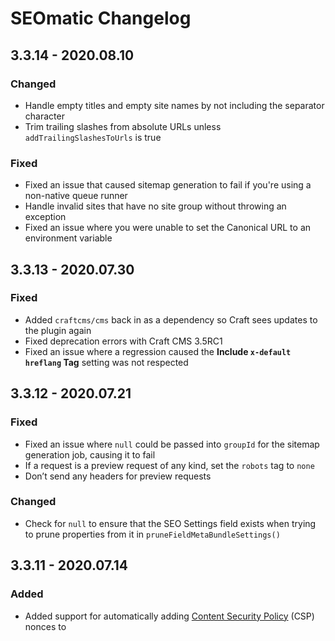 # SEOmatic Changelog

## 3.3.14 - 2020.08.10
### Changed
* Handle empty titles and empty site names by not including the separator character
* Trim trailing slashes from absolute URLs unless `addTrailingSlashesToUrls` is true

### Fixed
* Fixed an issue that caused sitemap generation to fail if you're using a non-native queue runner
* Handle invalid sites that have no site group without throwing an exception
* Fixed an issue where you were unable to set the Canonical URL to an environment variable

## 3.3.13 - 2020.07.30
### Fixed
* Added `craftcms/cms` back in as a dependency so Craft sees updates to the plugin again
* Fixed deprecation errors with Craft CMS 3.5RC1
* Fixed an issue where a regression caused the **Include `x-default hreflang` Tag** setting was not respected

## 3.3.12 - 2020.07.21
### Fixed
* Fixed an issue where `null` could be passed into `groupId` for the sitemap generation job, causing it to fail
* If a request is a preview request of any kind, set the `robots` tag to `none`
* Don’t send any headers for preview requests

### Changed
* Check for `null` to ensure that the SEO Settings field exists when trying to prune properties from it in `pruneFieldMetaBundleSettings()`

## 3.3.11 - 2020.07.14
### Added
* Added support for automatically adding [Content Security Policy](https://developer.mozilla.org/en-US/docs/Web/HTTP/Headers/Content-Security-Policy/script-src) (CSP) nonces to <script> tags (including JSON-LD)
* Added Fixed [Content Security Policy](https://developer.mozilla.org/en-US/docs/Web/HTTP/Headers/Content-Security-Policy/script-src) (CSP) script-src policies that should be added before the nonces
* Added a `sanitizeFieldData()` that's called when pulling from other Craft fields, to ensure no executable Twig code exists
* Added a unit test for `sanitizeFieldData()`

## 3.3.10 - 2020.07.07
### Fixed
* Handle trailing slashes properly for generated URLs such as the `canonicalUrl`
* Fixed an issue where URLs that depended on the `canonicalUrl` (such as `og:url`) would be wrong in the Craft CP or via MetaContainer endpoint or GraphQL
* Fixed an issue where an error could be thrown editing Content SEO settings

## 3.3.9 - 2020.07.03
### Added
* Added the Codeception testing framework to SEOmatic
* Added a SSTI Unit Test to SEOmatic that executes on every push to GitHub to verify there are no regressions for [CVE-2020-12790](https://cve.mitre.org/cgi-bin/cvename.cgi?name=CVE-2020-12790)

### Changed
* Make entity's a `VarsModel` so they have access to `.parsedValue()`

### Fixed
* Fixed an issue where additional sitemap entries with empty location settings would throw an error

## 3.3.8 - 2020.06.04
### Changed
* Strip the query string from breadcrumb URLs
* Marked the 3.3.0 update as `critical`
* Ensure that `typeId` is explicitly typecast, to avoid it being treated as a string

## 3.3.7 - 2020.06.04
### Fixed
* Fixed an issue where the Dashboard wasn't showing the Content SEO Checklist properly
* Fixed an issue where a sitemap might not show up if there were overlapping Section/other ids

## 3.3.6 - 2020.06.03
### Added
* Added support for querying for SEOmatic metadata via GraphQL inside of Entry, Category, and Product queries
* Added environment variable & alias auto-complete for **Canonical URL** and **Entity URL** settings
* Added a **Referrer** setting under Site Settings → Miscellaneous

### Fixed
* Fixed an issue where some Sections might not appear in Content SEO if they had overlapping ids
* Display “Select…” instead of “(unknown)” when no Main Entity of Page has been selected

## 3.3.5 - 2020.05.26
### Fixed
* Fixed an issue with Digital Products throwing an error on saving SEOmatic Content SEO settings
* Fixed an issue that could cause an SQL error when saving Content SEO settings on Postgres

## 3.3.4 - 2020.05.18
### Added
* Added support for Digital Products
* Added a **Meta Cache Duration** setting under Plugin Settings → Advanced
* Added the ability to control anonymous access to the Meta Container & JSON-LD endpoints (with both **off** by default)

### Fixed
* Fixed a namespacing issue for UrlHelper on certain versions of PHP
* Don't call `metaBundles->getMetaBundleBySourceId()` unless there are no pending plugin migrations
* Fixed an issue where element caches were not broken on element save for elements with `__home__` for the URI

## 3.3.3 - 2020.05.12
### Changed
* Wrap the JSON-LD encoding in try/catch to handle malformed characters
* Added exception logging to `MetaValue::parseMetaString()` to make debugging the error source easier

### Fixed
* Fix Content SEO settings display for MySQL with `sql_mode=only_full_group_by`
* Fixed an issue where the sitemap index could show duplicate section sitemaps

## 3.3.2 - 2020.05.09
### Fixed
* Fixed an issue where the Main Entity of Page could retain stale values in the SEO Settings field
* Fixed an issue with duplicate entries appearing in the Content SEO listing

## 3.3.1 - 2020.04.28
### Fixed
* Fixed an issue with the Content SEO listing not appearing if you are using Postgres
* Ensure that the Content SEO listing paginates property if you have multiple entry types

## 3.3.0 - 2020.04.28 [CRITICAL]
### Added
* Added a new searchable Schema UI selector for finding Main Entity of Page types quickly
* Added support for importing SEO meta info into SEOmatic via FeedMe
* Added support for multiple Entry Types, each of which can have its own SEOmatic settings in Content SEO
* Added a validator for the `Duration` schema.org type
* Added a “Include Paginated `hreflang` Tags” setting
* Added a **Submit Sitemap Changes** plugin setting
* Added emoji support for Sections

### Changed
* The MetaLink error `...did not render because it is missing attributes` is no longer render as an error, but rather via the `info` log level, with `WARNING - ` proceeding it
* You can now pass in `@type` or `type` for the schema type

### Fixed
* Fixed an issue where the Robots setting could be "sticky" when generating sitemaps with SEO Settings fields involved
* If a page has a `robots` tag that marks it as `noindex` or `none`, don't include a canonical URL
* No longer delete caches  in response to `TemplateCaches::EVENT_AFTER_DELETE_CACHES`
* Fixed an issue where SEO previews could have the wrong URLs for multi-site setups

### Security
* Fixed a regression where malformed data passed to the metacontainers controller could result in SSTI which leads to information disclosure

## 3.2.51 - 2020.04.06
### Added
* Updated to [Schema.org 7.0.3](https://schema.org/version/7.03/schema-all.html) including [SpecialAnnouncement](https://webmasters.googleblog.com/2020/04/highlight-covid-19-announcements-search.html) and other types/changes to handle the COVID-19 crisis
* Added several optional properties to the [Event](https://developers.google.com/search/docs/data-types/event) schema.org type: `eventStatus`, `eventAttendanceMode`, and `previousStartDate`
* Included the `extension` schema.org types as well as `core` schema.org types
* Added `eventAttendanceMode` and `eventStatus` with defaults to the Event JSON-LD

## 3.2.50 - 2020.04.02
### Fixed
* Fixed an issue that appears to be a regression in Yii2, which would cause the Opening Hours to be unable to be saved
* Fixed an issue with the **Site URL Override** feature that could result in a malformed URL

### Changed
* Updated to latest npm dependencies via `npm audit fix` for both the primary app and the docs
* Have the SEO Preview displayed URL reflect the **Site URL Override**

## 3.2.49 - 2020.03.24
### Added
* Aliases will now auto-suggest in the Site URL Override settings field
* SEOmatic now will replace any stripped HTML tags with a space, so that the text is more readable

### Fixed
* The Site URL Override is now parsed for both aliases and environment variables

### Security
* Ensure that URLs are `urldecode`d before attempting to use a RegEx to strip tags from them

## 3.2.48 - 2020.03.18
### Added
* Added batching to sitemap generation so that the memory used is fixed, and no longer dependent on how many sitemap entries are being processed
* Added a `Cache-Control` header of `no-cache, no-store` to the `503` w/`Retry-After` that SEOmatic returns for sitemaps that are still being generated

### Fixed
* Fixed regex in `sanitizeUrl()`

## 3.2.47 - 2020.03.06
### Fixed
* Fixed an issue where hreflang URLs were incorrect if you had different localized URIs per entry
* Take keys into account when comparing defaults with values in SEO Settings fields
* Fixed a regression with the canonical URL when fetched via GraphQL/XHR
* Fixed an issue in which if Globals were used as source to pull from in a multi-site setup, they'd always preview as the default site value

## 3.2.46 - 2020.03.03
### Changed
* Fixed some dates to dateCreated as categories doesn't have postDate

### Security
* Fixed an issue where malformed data passed to the metacontainers controller could result in SSTI which leads to information disclosure

## 3.2.45 - 2020.02.28
### Added
* Added the ability to query by site handle via GraphQL (in addition to `siteId`)

### Changed
* Ensure that the `x-default` `hreflang` is set to the primary site, not just the first site

### Fixed
* Ensure that the GraphQL service has the `invalidateCaches()` method before attempting to call it (it wasn't added until 3.3.12)

## 3.2.44 - 2020.02.24
### Added
* Added the ability to copy any of the SEOmatic settings from one site to another, to make setup easier
* If `robots` is set to `none` in an SEO Settings field, the entry won't appear in the sitemap

### Fixed
* Fixed an issue where if you changed the **Sitemap Limit** to something other than None, then switched it back, you'd get an empty but non-null value for the limit, which didn't play nice with element queries from third party elements
* Preserve numeric `0` values in JSON-LD properties

### Security
* Don't include headers for any response code >= 400
* Remove any Twig tags that somehow are present in the incoming URL

## 3.2.43 - 2020.02.13
### Changed
* Make sure that the `BreadCrumbsList` JSON-LD and `link rel="home"` tags respect the `siteUrlOverride` setting

### Fixed
* Fixed some minor UX spacing issues on Craft CMS 3.4

## 3.2.42 - 2020.02.06
### Added
* Added `seomatic.helper.isPreview` and updated the tracking scripts to utilize it, to handle Craft 3.2 deprecation of `craft.app.request.isLivePreview`
* Added an `account` column to the **Same As URLs** so you can store the social media account (if any) along with the URL
* Added `seomatic.helper.sameAsByHandle(HANDLE)` to retrieve information about one of the **Same As URLs** by handle

### Fixed
* `seomatic:dashboard` permission is now required for the displaying of the Dashboard

## 3.2.41 - 2020.01.29
### Added
* Added the ability for sitemaps to extract images & video from SuperTable fields
* Added the ability for text to be pulled from SuperTable fields for SEO Descriptions, etc.

### Fixed
* Fixed a regression that caused you to no longer be able to put an array of values in the `content` field of an `og:image` tag for multiple OpenGraph images
* Fixed a regression that could cause SEO Settings fields to not propagate images properly

## 3.2.40 - 2020.01.23
### Added
* Added rules to `MetaJsonLd` to allow for mass-setting via `.setAttributes()` of `id`, `type`, and `context`

### Changed
* Eliminated harmless JavaScript errors if a keywords element doesn't exist

### Fixed
* Social Media preview targets are now only added if the element has a `uri` that is not `null`

## 3.2.39 - 2020.01.17
### Added
* SEOmatic will now send back an array of data in the `metaScriptContainer` for GraphQL, etc. so that you can get at both the `script` and `bodyScript` even if `isArray` is false
* When an entry is saved, if the value in an SEO Settings field matches the value in Content SEO for that section, the field is set to an empty value to allow for overriding

### Fixed
* Fixed an issue where you couldn't change the Facebook OpenGraph Type in Content SEO if you had an SEO Settings field added to that section
* SEO Settings fields no longer defaults to whatever the parent element's Content SEO settings, which fixes the override cascade

## 3.2.38 - 2020.01.07
### Changed
* Saving changes to the SEOmatic settings will now also clear the GraphQL caches on Craft 3.3 or later
* SEOmatic now tracks if sitemap jobs are pushed into the queue, and will release old sitemap queue jobs so that they don't stack up

### Fixed
* Fixed an issue where the JavaScript console could have an error logged if there were no keywords
* Make sure `twitter:creator` and `twitter:site` are not resolve as aliases

## 3.2.37 - 2019.12.11
### Security
* Throw an exception if an invalid sort field is passed into the `actionMetaBundles()` controller method, to eliminate a low-impact SQL injection vulnerability

## 3.2.36 - 2019.12.10
### Security
* Fixed a low-impact SQL injection vulnerability

## 3.2.35 - 2019.11.26
### Added
* Added a `siteUrlOverride` config setting for when you need to override the `siteUrl`, for instance in a headless GraphQL or ElementAPI setup

### Changed
* If a `config/seomatic.php` file is present, use that as the source of truth for the `'environment'` setting
* Refactored the plugin settings into separate tabs to make them easier to use

### Fixed
* Removed thousands separator from Product schema

## 3.2.34 - 2019.11.19
### Changed
* Made the `robots` default to an empty value for SEO Settings fields
* Updated the URL for sitemap submissions to the Bing search engine
* URL encode the query part of the sitemap submissions to search engines

## 3.2.33 - 2019.11.11
### Added
* Added `MAX_TEMPLATE_LENGTH` to prevent rendering super large object templates

### Changed
* Renamed several JSON-LD core types that were using reserved PHP 7 class names
* No longer match disabled elements unless we’re previewing

## 3.2.32 - 2019.11.05
### Changed
* Rolled back a change that could cause the CP and site to slow down on uncached requests

## 3.2.31 - 2019.11.04
### Changed
* Fixed the base image transform to be `'position' => null`

## 3.2.30 - 2019.10.31
### Changed
* SEOmatic will now invalidate container caches if they contain pending image transforms
* Enforce the `og:locale` and `og:locale:alternaate` formats of `xx_XX` even for two-character language codes
* Set `'position' => 'null'` for the base image transforms

## 3.2.29 - 2019.10.24
### Changed
* If an section has its robots set to `none` or `noindex` in Content SEO, don't add it to the sitemap index
* Add a **Lowercase Canonical URL** setting to **Plugin Settings**
* Fixed an issue with the `DataType` JSON-LD type
* Cleaned up the GraphQL type generator

## 3.2.28 - 2019.10.08
### Changed
* The sitemaps and sitemap indexes that SEOmatic generates are now automatically minified
* Added native GraphQL support

## 3.2.27 - 2019.09.30
### Changed
* Fixed an issue with breadcrumbs beyond the first one

## 3.2.26 - 2019.09.26
### Changed
* Fixed an issue where SEOmatic would put multiple sitemap entries for recurring Solspace Calendar events
* Removed errant logging in the Content SEO controller
* Fixed an issue where the script tag caches could be outputting something other than a string
* Updated the Breadcrumbs format to match Google's new format requirements
* More specifically list what happens in `local` dev & `staging` environments

## 3.2.25 - 2019.09.18
### Changed
* Fixed an issue where `mainEntityOfPage` overrides via an SEO Settings field could be the wrong model type

## 3.2.24 - 2019.09.09
### Changed
* Fixed a potential XSS issue if you used `{% do seomatic.helper.paginate() %}` and there was a malformed query string
* Replaced frontend api route with an actionUrl()

## 3.2.23 - 2019.09.06
### Changed
* Fixed a typo in the environment info popup
* If the SEO image is not on a local volume, avoid a potentially long round-trip by being paranoid, and defaulting to not generating the image transform immediately

## 3.2.22 - 2019.09.03
### Changed
* Cleaned up the `title` parsing to allow for `siteName` only titles more cleanly
* If the source asset file is missing, set `generateNow` to `false` rather than `null`, overriding `generateTransformsBeforePageLoad`
* Maintain the currently selected site between global nav items in the CP sidebar

## 3.2.21 - 2019.08.26
### Changed
* Fixed an issue where SEOmatic would errantly say the environment was disabled
* Parse the SEOmatic environment variable in the environment check
* Preflight to ensure that the source asset actually exists to avoid Craft hanging
* Fix incorrect event type for `RegisterSitemapUrlsEvent`

## 3.2.20 - 2019.08.16
### Changed
* Added a **Environment** label on the Dashboard, with explanations for why the environment setting is overridden (if it is)

## 3.2.19 - 2019.08.06
### Changed
* Strip the query string at render time for the `canonical` link, to ensure any Craft 3.2 `token` params are stripped

## 3.2.18 - 2019.07.31
### Added
* Added searching, sorting, and pagination to the Content SEO pages

### Changed
* Typecast the `sourceName` and `sourceTemplate` to a string before validation
* Moved over to a more modern tokenfield library for SEO Keywords

## 3.2.17 - 2019.07.25
### Changed
* Typecast the `sourceName` and `sourceTemplate` to a string everywhere, to handle numeric section/template names
* No longer use `error` and `warning` log levels for MetaItem debug messages
* No longer use `error` log levels for MetaTag debug messages

## 3.2.16 - 2019.07.18
### Added
* Added **Social Media Preview Target** plugin setting
* Added `X-Robots-Tag: noindex` header to the sitemaps to prevent the sitemaps themselves from appearing in the SERP

### Changed
* Fixed an issue with the sitemap generation not respecting an already running queue

## 3.2.15 - 2019.07.15
### Changed
* Fixed an issue where assigning a Rich Text field to a JSON-LD property didn't work
* Added typecast behavior to the `MetaBundle` model
* Typecast the `MetaBundle` `sourceName` to a string

## 3.2.14 - 2019.07.12
### Added
* Added to the cache tag dependencies for the Field's preview data
* Added `sourceType` to the `InvalidateContainerCachesEvent` event
* Added `siteId` and `sourceType` to the source cache tag dependencies

### Changed
* Prevented public accessing of the Social Media Preview
* Added a 📣 in front of the Social Media Preview

## 3.2.13 - 2019.07.11
### Added
* Added **Social Media Preview** as a Live Preview target on Craft 3.2 or later

## 3.2.12 - 2019.07.10
### Changed
* Do not invalidate meta bundle for drafts and revisions in Craft 3.2 or later

## 3.2.11 - 2019.07.09
### Changed
* If an entry has its robots set to `none` or `noindex`, don't add it to the sitemap
* Only append `mtime` to an SEO image if there are no query params already

## 3.2.10 - 2019.06.27
### Added
* The generated JSON-LD now uses a single root JSON-LD object with the JSON-LD types included in the `@graph` array

### Changed
* Fixed an issue where headers were sent when the corresponding tags were not present
* Fixed an issue that caused SEOmatic to throw an error after you deleted a Solspace Calender calendar
* If we're not in local dev, tell it to generate the transform immediately so that urls like `actions/assets/generate-transform` don't get cached
* Add an `mtime` cache busting URL param to all social media images
* The Facebook and Twitter Transform and Transform Mode settings are now visible even if "Same As SEO Image" is selected

## 3.2.9 - 2019.06.13
### Changed
* Fixed an issue where the built JS bundles would error inside of webpack

## 3.2.8 - 2019.06.13
### Changed
* Switched over to `startDateLocalized` & `endDateLocalized` for Solspace Calendar defaults
* Fixed an issue with the Breadcrumbs JSON-LD not being generated properly for sites that has a path as part of their URL (e.g. `example.com/us/`)
* Handle an edge-case where a migration didn't work properly to add `ADS_TXT_HANDLE`
* Fixed an issue where an error would be thrown if a new Section was created, and you had a site group that had no sites in it
* Fixed an issue where the SEOmatic CSS was affecting the CP CSS
* Fixed the **Look up Latitude/Longitude** button; it now opens [www.latlong.net](https://www.latlong.net/convert-address-to-lat-long.html) because Google requires an API key now

## 3.2.7 - 2019.06.03
### Changed
* Added the ability to pass in `asArray` as a parameter for CraftQL queries to a JSON-encoded array of data back
* Updated build system

## 3.2.6 - 2019.05.29
### Changed
* Updated to [schema.org 3.6](http://schema.org/version/3.6/) with over 900 JSON-LD Structured Data schemas!

## 3.2.5 - 2019.05.29
### Changed
* Added `FAQPage` schema type from [schema.org](https://schema.org/FAQPage)
* Ensure that URLs with spaces or other non-RFC1738 compliant characters are encoded
* Replace "steps" by "step" in HowTo JSON-LD
* Changed `copyrightYear` to output just the year
* Fixed an issue with the JavaScript bundle not instantiating for SEO Settings fields
* Updated to latest npm deps

## 3.2.4 - 2019.05.24
### Changed
* Fixed a typecasting issue that caused `link rel="alternate"` to render for entries that were disabled for a particular site
* Remove pagination via query string for `link rel="alternate"`
* Remove the pointless `Twig_Node_Expression_EmptyCoalesce` class

## 3.2.3 - 2019.05.22
### Changed
* Fixed an issue where the new SEO Settings Field implementation could cause images to be duplicated
* Fixed an issue where JSON-LD schema could not be properly overridden via an SEO Settings field
* Fixed an issue where the dynamically populated schema menu would have improper padding in the `value`s

## 3.2.2 - 2019.05.21
### Changed
* Fixed an issue where a Section with no elements in it could cause the Sitemaps queue job to stall
* Fixed Slack & Discord “summary card” CSS

## 3.2.1 - 2019.05.21
### Changed
* Fixed an issue where the Site Setup checklist wasn't accurately reflecting the site settings
* Fixed an issue where trying to create a new section would throw a Type Error, preventing you from doing so

## 3.2.0 - 2019.05.20
### Added
* Added SEO Previews for LinkedIn, Pinterest, Slack, and Discord
* Added the ability to control what SEO Previews appear in the sidebar
* Added CraftQL support for fetching SEOmatic container meta data
* Added support for Solspace Calendar events for custom metadata, JSON-LD, etc.
* SEO Settings fields now default to whatever the parent element's Content SEO settings are when instantiating it
* The Dashboard setup checklists now display checkboxes for items have have been set up properly
* Added a `SeoElementInterface` to abstract out the support for custom elements

### Changed
* Changed paginated `rel="alternate"` URLs to always point to the first page in other languages, not the paginated page (that may or may not exist)
* Fixed an issue in `getLocalizedUrls()` so that it handles `getElementUriForSite()` returning both `null` and `false`
* If a meta value with the key of `target` (used for schema.org `SearchAction`s) doesn't have a `{` as the first character, it is not parsed as Twig
* Fixed an issue where environment variables in tracking scripts were not parsed

## 3.1.50 - 2019.04.30
### Added
* Added the `???` Empty Coalesce operator to allow for the easy cascading of default text/image SEO values

### Changed
* Fix the `addXDefaultHrefLang` so it doesn’t throw an error if enabled

## 3.1.49 - 2019.04.22
### Changed
* Don't create `rel=alternate` links for sections that aren't enabled for a site
* Added a new `addXDefaultHrefLang` setting (which defaults to `true`) to control whether the `x-default` `hreflang` tag is included
* Updated Twig namespacing to be compliant with deprecated class aliases in 2.7.x
* Changed the default Google Tag Manager data layer variable back to the default `dataLayer` (which it should have been all along)
* Fixed `SoftwareApplication` JSON-LD object model

## 3.1.48 - 2019.04.16
### Changed
* Added `/cache/` to the default paths excluded in `robots.txt` to auto-exclude the default Blitz `/cache/blitz/` path
* SEOmatic now throws a `AddDynamicMetaEvent` event to give modules/plugins a chance to add any dynamic meta items to SEOmatic's containers
* SEOmatic now throws a `InvalidateContainerCachesEvent` event whenever it clears its meta container caches, so other plugins/modules can listen in for it
* No longer regenerate sitemaps when a Section is edited and `'regenerateSitemapsAutomatically' => false`
* Update the display name of sections, category groups, and products in Content SEO when they are edited

## 3.1.47 - 2019.04.02
### Changed
* Added `Environment::determineEnvironment()` so SEOmatic is can be smarter about automatically mapping environments
* Allow the **SEOmatic Environment** plugin setting to be an Environment Variable in Craft 3.1 or higher
 * Allow for Section handles that are longer than 64 characters
 * Fixed an issue where the `mainEntityOfPage` could reset to the default `WebPage` if you saved the settings on panes other than General
 * Fixed an issue with paginated `rel="alternate"` links on a multi-site setup where the slugs differed from site to site
 
## 3.1.46 - 2019.03.15
### Changed
* Use dash instead of underscore for sitemap urls
* Don't allow editing of the plugin settings if `allowAdminChanges` is false
* Sort Content SEO listings by name to make things easier to find
* Add missing properties to the `Question` JSON-LD schema

## 3.1.45 - 2019.03.04
### Changed
* Fixed an issue where `container.clearCache` wasn't using the correct cache key to invalidate the cache
* Fixed an issue where Google Tag Manager would render in Live Preview
* Added try/catch around alias/parseEnv to try to catch errors that shouldn't happen

## 3.1.44 - 2019.02.18
### Changed
* Fixed an issue with the URL in the sitemap index to the custom sitemap was invalid
* Fixed an issue when using the meta containers controller with tracking scripts `and asArray=true`

## 3.1.43 - 2019.02.15
### Changed
* Fixed an issue in Content SEO if no field layouts are yet defined
* Fixed a regression where pagination info is stripped from hreflang
* Add `JSON_HEX_TAG` flag for encoding JSON-LD to ensure that `<` & `>` are escaped
* Addressed an issue where you couldn't set the Main Entity of Page to nothing in Content SEO settings

## 3.1.42 - 2019.02.07
### Changed
* Fixed an issue where `.env` vars were not actually parsed for the Tracking settings

## 3.1.41 - 2019.02.07
### Changed
* If you're using Craft 3.1, SEOmatic variables/fields are parsed for [environment variables](https://docs.craftcms.com/v3/config/environments.html#control-panel-settings) as well as aliases
* All tracking fields auto-complete `.env` [environment variables](https://docs.craftcms.com/v3/config/environments.html#control-panel-settings)

## 3.1.40 - 2019.01.30
### Changed
* Fixed an issue with sitemap generation if your Section had a Neo field in it
* Fixed an issue if you passed in no parameters to `seomatic.helper.getLocalizedUrls()` could cause the incorrect localized URLs to be returned
* Removed errant error logging

## 3.1.39 - 2019.01.24
### Added
* Added a SEO Setup checklist to the Dashboard
* Added support for pulling content from [Neo](https://github.com/spicywebau/craft-neo) fields

### Changed
* Fixed an issue where the generated `hreflang` URLs were wrong if you had localized slugs
* Sitemaps now return a 503 Service Unavailable an a `Retry-After` so bots will try back later if for some reason they can't be rendered for the current request (Async Queue generation, etc.)
* Fixed a namespacing issue with `UrlHelper`
* Handle the case where no sections have been set up yet more gracefully

## 3.1.38 - 2019.01.03
### Changed
* Register cache options for every type of request
* Refactored the sitemaps and sitemap indexes to always be in the server root, as per the [sitemaps spec](https://www.sitemaps.org/protocol.html#location)

## 3.1.37 - 2018.12.19
### Changed
* Ensure that title truncation handles edge cases gracefully
* Breadcrumbs in the CP now maintain the selected site
* Parse sitemaps and sitemap URLs for aliases and as Twig templates
* Don't try to add assets with null URLs to sitemaps

## 3.1.36 - 2018.12.10
### Added
* Added the ability to add additional sitemaps that exist out of the CMS into the `sitemap.xml` via Site Settings -> Sitemap as well as via plugin

### Changed
* Fixed an issue where `LocalBusiness` JSON-LD type didn't inherit all of the properties from `Place` that it should
* Fixed an issue with `seomatic.helper.getLocalizedUrls` not working as expected for routes other than the current request
* Fixed an issue where plugin-generated custom sitemap URLs didn't have their `lastmod` respected for the sitemap index
* Fixed an issue accessing `metaBundleSettings` in the Field when it doesn't exist

## 3.1.35 - 2018.12.03
### Changed
* Fixed an issue where the `potentialAction` JSON-LD for the Site Links Search was rendered even if it was left empty
* Fixed an issue where the SEO Settings field did not properly override the `mainEntityOfPage`

## 3.1.34 - 2018.11.28
### Added
* Added a level 2 cache on the controller-based API requests for meta containers to improve "headless" performance
* Added support for LinkedIn Insight analytics in Tracking Scripts
* Added support for HubSpot analytics in Tracking Scripts
* Display the status of tracking scripts in the listing section
* Allow editing of the tracking scripts body scripts

### Changed
* Added the Open Graph tag `og:site_name`
* Removed `craftcms/vue-asset` composer dependency
* Call `App::maxPowerCaptain()` whenever a queue is manually run (both via web and console request)

## 3.1.33 - 2018.11.22
### Changed
* Fixed an issue with socialTransform() throwing a Twig exception

## 3.1.32 - 2018.11.19
### Added
* Added `<title>` prefixes for the Control Panel and `devMode` Control Panel
* Allow social media images to be either `.jpg` or `.png` formats

## 3.1.31 - 2018.11.18
### Added
* Added a console command `./craft seomatic/sitemap/generate` to generate sitemaps via the CLI
* Added the SEOmatic->Plugin setting **Regenerate Sitemaps Automatically** to control the automatic regenerate of sitemaps

### Changed
* Fix division by zero error if no sections exist
* Dynamically base the Twitter transform type from the current evaluated type, rather than hardcoding it

## 3.1.30 - 2018.11.13
### Added
* Added support for the [ads.txt](https://iabtechlab.com/ads-txt/) Authorized Digital Sellers standard

### Changed
* Clear FastCGI Caches upon sitemap generation
* If `runQueueAutomatically` is `true` return the generated sitemap immediately via http request
* Adjusted Control Panel dashboard charts
* Fixed an issue where the Content SEO settings would display sections that are not enabled for a given site

## 3.1.29 - 2018.11.11
### Changed
* Added the ability to show SEO Settings fields in the Element Index's Table Columns
* Redid the Dashboard graphs to be more useful and modern looking
* Modernized package.json and webpack build
* Confetti on install (yay!)

## 3.1.28 - 2018.11.07
### Changed
* Remove `__home__` from preview URIs
* Fixed a regression that caused the SEO Settings field to not override things like Facebook/Twitter images properly
* Fixed an issue that caused the SEO Settings field to not display tabs properly if the General tab was hidden

## 3.1.27 - 2018.11.07
### Changed
* Fixed an issue where sitemaps generated in the Control Panel did not have the proper cache duration set, so they were always invalidated
* Disabled tracking scripts from sending Page View data during Live Preview
* Ensure background image values are quoted for the SEO previews
* If `runQueueAutomatically` is set, start running the queue job to generate the sitemap immediately

## 3.1.26 - 2018.11.05
### Changed
* Don't regenerate the sitemaps when elements are being re-saved enmasse via Section resaving
* Fixed JavaScript console error due to outdated assets build

## 3.1.25 - 2018.11.05
### Added
* Moved sitemap generation to a queue job, to allow for very large sitemaps to be generated without timing out

### Changed
* Normalize the incoming URI to account for `__home__`

## 3.1.24 - 2018.11.02
### Added
* Added the ability to control the depth that sitemaps should be generated for Categories (just like already existed for Structures)
* Added `EVENT_INCLUDE_CONTAINER` event to manipulate containers
* Always create sitemap URLs from the given site, since they have to have the same origin
* Added labels to the Google, Twitter, and Facebook previews

### Changed
* Fix rendering for MetaLink and MetaTag with multiple tags when requesting them via Controller
* Fixed an issue where SEO Settings fields would override the Sitemap settings even if that was disabled
* Fixed an issue with the SEO Settings field when switching between Entry Types
* Pass down the `$uri` and `$siteId` to `addDynamicMetaToContainers()` to `addMetaLinkHrefLang()`
* Fix rendering of canonical and home links from Controllers
* Fixed an issue with there Dashboard charts could be out of sync if sections were deleted/renamed
* Use the default transform mechanism for SEO images
* Only include the fields the user is allowed to edit in the SEO Settings overrides
* Fixed an issue where Twitter images could be resized improperly based on the card type

## 3.1.23 - 2018.10.15
### Changed
* Returns the correct `sitemap.xml` for multi-site "sister site" groups
* Cache frontend templates on a per-site basis
* Make sure that `humans.txt` links are full URLs
* Handle the case where all **Same As** URLs are deleted
* Fixed an issue where `hreflang` tags were still added even with the setting was disabled, but only for paginated entries
* Changed the default `title` length to `70` and the default `description` length to `155`
* Fixed an issue where nested JSON-LD objects would contain erroneous `key` and `include` properties

## 3.1.22 - 2018.09.25
### Changed
* Fixed an issue where choosing **All** for sitemap **Structure Depth** resulted in it displaying nothing
* Fixed an issue with the SiteLinks Search Box not having the correct format in `query-input`
* Fixed an issue where Craft could sometimes hang if we asked for an image transform with `generateNow` = `true`

## 3.1.21 - 2018.09.18
### Added
* Added the `.clearCache` property to all meta containers, allowing them to be manually cleared via Twig
* Don't include any dynamic metadata for response codes `>= 400`

### Changed
* SEOmatic will now automatically take the `dataLayer` property into account for the script container's cache key
* Better document titles for SEOmatic Control Panel pages
* Remove vestigial Redirects classes
* Don't check the response `statusCode` for console requests

## 3.1.20 - 2018.09.12
### Added
* Added  memoization cache to the FieldHelper class to help improve inner loop performance
* Add the ability to control structure depth for sitemaps

### Changed
* For requests with a status code of >= 400, use one cache key

## 3.1.19 - 2018.09.04
### Changed
* Changed the Composer dependency for `davechild/textstatistics` to lock it down to `1.0.2` [Semver?](https://github.com/DaveChild/Text-Statistics/issues/48)

## 3.1.18.1 - 2018.08.30
### Changed
* Fixed an `undefined index` error

## 3.1.18 - 2018.08.30
### Added
* Added the **Site Groups define logically separate sites** Plugin Setting to allow for different Site Group use-cases

### Changed
* Removed potential duplicates from `og:locale:alternate`
* Don't include `alternate` or `og:locale:alternate` tags for Content SEO sections that have Sitemaps disabled
* Handle disabled sections for sites in Content SEO better

## 3.1.17 - 2018.08.29
### Changed
* Fixed an error trying to access a property of a non-object in MetaContainers.php
* Prevent classname conflict with older versions of PHP
* Fix an issue where transform modes didn't work with Custom Image sources
* Scale the `logo` to fit to 600x60 as per [Google specs](https://developers.google.com/search/docs/data-types/article#amp_logo_guidelines)

## 3.1.16 - 2018.08.23
### Changed
* Handle elements that don't exist on other sites better
* Don't include hreflang in sitemaps for sites where it has been disabled, whether through Content SEO or SEO Settings field settings
* Hide Transform Image and Transform Type in the SEO Settings field if they aren't enabled
* Fixed a conflicting use \craft\helpers\Json import

## 3.1.15 - 2018.08.16
### Changed
* Fixed an issue where sitemap caches were not getting properly cleared
* Fixed an issue where elements disabled in a site were showing up in the `hreflang`
* Fixed namespaces and custom sitemap event triggering

## 3.1.14 - 2018.08.14
### Added
* Added in the ability to override sitemap settings on a per-Entry/Category Group/Product basis
* Implement `Json::decode()` to avoid large integers being converted to floats
* If the SEO Settings field for an entry has **Robots** set to `none` or has sitemaps disabled, it isn't included in the `hreflang`
* Added a setting to control whether `hreflang` tags are automatically added

### Changed
* Ensure that the sitemap index cache gets invalidated when entries are modified
* Specify `rel="noopener"` for external links.
* Fix the order that the field migration happens to let the mapping magic happen
* SEOmatic now requires Craft CMS 3.0.20 or later
* Fixed an issue with paginated pages that have no results on them

## 3.1.13.1 - 2018.08.07
### Changed
* Fixed a potential `undefined index` error with pull fields, resulting from the new cropping modes

## 3.1.13 - 2018.08.07
### Added
* Added the ability to choose between **Crop** (the default), **Fit**, or **Stretch** for the SEO, Twitter, and Facebook image transforms

### Changed
* Brought back the missing ** Transform Facebook OpenGraph Image** field
* Don't do anything with pagination on console requests

## 3.1.12 - 2018.08.06
### Changed
* Make the base `Container` class extend `FluentModel` so that containers can be accessed via templates just like MetaTags are
* Ensure that we check to see if a container's `include` property is set before rendering it
* Use a unique cache key for everything for the request, including the pagination and URI
* Prep script containers for inclusion in `includeScriptBodyHtml()`

## 3.1.11 - 2018.08.05
### Changed
* Fixed a regression that caused an error loading entries

## 3.1.10 - 2018.08.05
### Changed
* Cleaned up how the pagination cache key works
* Add the current request path into the mix for the meta container cache key
* Force social media values to be displayed as strings

## 3.1.9 - 2018.08.04
### Changed
* Fixed an issue where SEOmatic wouldn't find Entry metadata if the entry was first saved as a Draft, then published
* Include the pagination page in the cache key to ensure paginated pages are uniquely cached

## 3.1.8 - 2018.08.03
### Changed
* Fixed a regression that caused you to be unable to save **Custom URL** for an image source in the Control Panel

## 3.1.7 - 2018.08.02
### Changed
* Fixed an issue where Content SEO permissions were not respected properly in the Control Panel
* Display the Tracking Scripts status in the Control Panel regardless of `devMode` setting

### Added
* Don't render a canonical url for http status codes >= 400
* Set meta robots tag to `none` for http status codes >= 400

### Security
* Decode HTML entities, then strip tags in `safeCanonicalUrl()`

## 3.1.6 - 2018.07.25
### Changed
* Really ensure that paginated pages are cached separately in the second-level cache

## 3.1.5 - 2018.07.24
### Changed
* No longer include any matched element in the Content SEO previews (which can be confusing if there are SEO Settings field overrides)
* Ensure that paginated pages are cached separately in the second-level cache
* Fixed an issue where changes to the SEO Image would not propagate to the Facebook/Twitter image when changed if "Same as SEO Image" was set

## 3.1.4 - 2018.07.23 [CRITICAL]
### Security
* Changed the way requests that don't match any elements generate the `canonicalUrl`, to avoid potentially executing injected Twig code

## 3.1.3 - 2018.07.20
### Added
* Added **Additional Sitemap URLs** to Site Settings -> Miscellaneous for custom sitemap URLs 
* Added `EVENT_REGISTER_SITEMAP_URLS` event so plugins can register custom sitemap URLs 
* Added the `Referrer-Policy` header based on the value of the `referrer` tag
* Added the ability to control whether any http response headers are added by SEOmatic
* Added the Facebook OpenGraph tags `og:image:width` & `og:image:height`
* Added the Twitter card tags `twitter:image:width` & `twitter:image:height`

### Changed
* Clear SEOmatic caches after saving the plugin settings
* Fixed an issue where boolean settings in meta containers that were set to false would not override as expected

## 3.1.2 - 2018.07.17
### Changed
* Fixed an issue with the language being set to `en_US` instead of `en-US` in `getLocalizedUrls()`

## 3.1.1 - 2018.07.14
### Changed
* Fix parsing logic error in `MetaValue`
* Fixed an issue where the SiteLinks Search Box wouldn't work because it errantly parsed the setting as Twig
* Better title for pull field dropdown menus
* Fix potential preview issues in Content SEO for certain multi-site setups

## 3.1.0 - 2018.07.11
### Added
* Added full support for Craft Commerce 2
* Added a caching layer to `includeMetaContainers()` for improved performance
* Added more fine-grained profiling data
* Re-organized how event handlers are loaded to allow for compatibility with Fallback Site plugin

### Changed
* Canonical URLs are now always lower-cased, and made absolute
* Fixed an issue where the SiteLinks Search Box wouldn't work because it errantly parsed the setting as Twig
* Allow for default empty settings for the SEO Settings field for things like the Twitter Card type, etc.
* Added a warning to let people know tracking scripts are disabled when `devMode` is on
* Fixed an issue with JSON-LD dropping certain properties if non-default types were selected

## 3.0.25 - 2018.07.03
### Changed
* Strip tags from the incoming `craft.app.request.pathInfo` for the `canonicalUrl`
* Fixed the breadcrumbs link on the Plugin Settings page
* Fixed an issue where users without admin privileges could not save the SEOmatic Plugin Settings
* Fixed an issue where category groups would be lumped together in the sitemap
* Fixed an issue with og:locale and og:locale:alternate being improperly formatted

## 3.0.24 - 2018.06.25
### Added
* Allow the use of Emoji in the plugin settings, such as for the `devMode` title prefix

### Changed
* Set the default devMode title prefix to 🚧 
* Sync section / category group handles that are renamed
* Don't log meta item error messages unless `devMode` is on
* Don’t encode preview URLs
* Fixed an issue where disabling a section’s URLs was not sync properly with the Content SEO settings

## 3.0.23 - 2018.06.18
### Added
* Added support for emojis in any of the SEOmatic fields

### Changed
* Fixed an issue introduced in Craft CMS 3.0.10 that would cause JSON-LD to be not fully rendered
* Allow nothing (`--`) to be selected as a Source Field in the Image/Video Sitemap fields
* Added cache busting to the SEO preview images so that they will always display the latest image
* Fixed an issue where removing an SEO Image from an SEO Settings field would cause it to persist

## 3.0.22 - 2018.06.12
### Changed
* Remove default value for devMode Prefix that prevented it from saving an empty value
* Fix default values for Title position, Twitter Title position, and OG Title position
* Allow for the setting of the `dataLayer` via Twig for Google Tag Manager
* Added pagination support via `seomatic.helper.paginate()` to properly set the paginated `canonicalUrl` as well as the `<link rel='prev'>` and `<link rel='next'>` tags
* Preserve the pagination trigger query string for the `<link rel='hreflang'>` tags

## 3.0.21 - 2018.06.01
### Changed
* Fixed `ContactPoint` rendering
* Fixed an issue where an array of one JSON-LD would not render
* Make JSON-LD URLs fully qualified

## 3.0.20 - 2018.05.31
### Changed
* Make sure `twitter:creator` and `twitter:site` are not resolve as aliases
* Fixed an issue where `syncBundleWithConfig` could return `null`
* Preserve the FrontendTemplate settings during meta bundle updates

## 3.0.19 - 2018.05.21
### Changed
* Ensure that the previews are not double-encoded
* Remove vestigial meta bundles from the sitemap index

## 3.0.18 - 2018.05.20
### Changed
* Fixed an issue where the JSON-LD types weren’t correct
* Sync bundle when Global SEO, Content SEO, and Site Settings are changed
* Ensure that the first character of each meta item key is lower-cased
* Render JSON-LD properties that have an `@id` set

## 3.0.17 - 2018.05.19
### Changed
* Make the various `seomatic.helper` functions more tolerant about having `null` passed in as a parameter

## 3.0.16 - 2018.05.18
### Changed
* Fixed a regression that the `rel="alternate"` link tags to not render properly 
* Fixed a regression where the Site Settings would throw an exception

## 3.0.15 - 2018.05.17
### Changed
* Fixed a regression that caused per-environment settings to be applied in the Control Panel
* Fixed an issue that caused `seomatic.xxx.get()` to not return `null` if no matching item was found

## 3.0.14 - 2018.05.17
### Changed
* Ensure that any image or video URLs in the sitemap are full absolute URLs
* Fixed multiple issues with the `gtag.js` script that prevented it from working properly
* HTML-encode all URLs and user-enterable data in the sitemaps and sitemap indexes
* Fixed an issue where the meta items are not indexed properly, causing you to be unable to get them from the Twig API
* Fixed an issue where meta items that should have been excluded by environment were not

## 3.0.13 - 2018.05.15
### Changed
* Fixed an issue where the `gtag` body script did not properly render
* Fixed an issue where empty results for pull fields would not fall back on the parent (usually global) settings
* Fixed an issue where `seomatic.helper.loadMetadataForUri()` might not replace the container metadata properly

## 3.0.12 - 2018.05.10
### Changed
* Switch from `.one()` syntax to `[0]` to account for eager loading of transformed social media images
* Fixed an issue where SEOmatic incorrectly showed how many categories were in a category group on the Content SEO page
* Fixed an issue where Content SEO social images wouldn't fall back on the global images if they were set to "Same as SEO Image" and the SEO Image was empty
* Fixed a typo in the SEO Settings field settings
* SEOmatic no longer renders the `rel="author"` tag if you have `humans.txt` disabled

### Added
* Added translations for the SEO Settings Field options

## 3.0.11 - 2018.05.03
### Changed
* Removed `'interlace' => 'line'` from the social media transforms, which inexplicably caused Focal Points to not be used
* Fixed an issue where the JSON-LD would not fully render due to a regression

## 3.0.10 - 2018.05.02
### Changed
* Fixed incorrect social media permissions that prevented access to that settings page
* Fixed an issue where `section` meta bundles would be improperly marked as `field` due to a regression in the migration importing code
* Fixed an issue where `categoryGroup` meta bundles would be improperly marked as `field` due to a regression in the migration importing code
* Removed OpenGraph tag dependency on `facebookProfileId` or `facebookAppId` being present
* Fixed Pinterest verification tag dependency
* Bumped the schemaVersion

### Added
* Added a migration to remove any errant `seomatic_metabundles` rows that have `sourceBundleType` set to `field`

## 3.0.9 - 2018.05.01
### Changed
* Fixed an issue when migrating data from Craft 2.x `Seomatic_Meta` fields and an Asset was set to "Custom"

## 3.0.8 - 2018.04.30
### Changed
* Removed excessive validation that was causing SEOmatic Fields to not save properly

## 3.0.7 - 2018.04.30
### Changed
* Fixed a regression that caused SEOmatic to not import data from old Craft 2.x `Seomatic_Meta` fields properly

## 3.0.6 - 2018.04.30
### Changed
* Fixed a regression that caused the Section meta bundles to be the wrong type

## 3.0.5 - 2018.04.27
### Changed
* Better instructions for the **Canonical URL**
* Updated translations
* Use correct `sourceBundleType` for Field meta bundles
* Fixed a regression that caused Content SEO sections to not save properly

## 3.0.4 - 2018.04.26
### Changed
* Don't display Sections / Category Groups in Content SEO that no longer have public URLs
* Fixed an issue with console requests
* Fixed an issue where Sections and Category groups with the same `handle` didn't work right in Content SEO
* More validation on the data passed into the SEO Settings field as a config array

## 3.0.3 - 2018.04.25
### Changed
* Fixed an issue where re-using the same Field handle from other Field types would cause an exception to be thrown in the Control Panel
* Improved the way SEOmatic matches the current element
* Bypass the data cache entirely in the Control Panel, to avoid refresh issues
* Fixed an issue where sometimes the correct data is not what is previewed in the Control Panel
* Fixed an issue where the `canonicalUrl` seemed immutable on the Global SEO pages

## 3.0.2 - 2018.04.24
### Added
* `og:image` tags are now validated to ensure they are fully qualified URLs
* `og:image` tags now are converted to absolute URLs (to handle protocol-less URLs)
* `twitter:image` tags are now validated to ensure they are fully qualified URLs
* `twitter:image` tags now are converted to absolute URLs (to handle protocol-less URLs)
* Added missing translations

### Changed
* Fixed an issue where Tracking Scripts permissions weren't all propertly presented

## 3.0.1 - 2018.04.20
### Changed
* Fixed an issue with sitemap indexes for elements that have null URLs
* Fixed an issue with permissions and the Tracking Scripts page

## 3.0.0 - 2018.04.17
### Added
* Official GA release

## 3.0.0-beta.24 - 2018.04.17
### Changed
* Fixed a regression that caused the Site switcher to no longer work in the SEOmatic settings
* Fixed a regression that could cause the sitemap index to include the appropriate sections

## 3.0.0-beta.23 - 2018.04.16
### Changed
* Fixed an issue where the social transforms sometimes might not render properly
* SEOmatic now requires Craft CMS 3.0.2 or later (so we can listen to `TemplateCaches::EVENT_AFTER_DELETE_CACHES`)
* Handle Section or Category Groups that may have had their handles renamed

### Added
* SEOmatic now clears its caches any time `TemplateCaches::EVENT_AFTER_DELETE_CACHES` is triggered
* If the FastcgiCacheBust plugins is installed, clear its caches when SEOmatic clears its own caches

## 3.0.0-beta.22 - 2018.04.12
### Added
* Added performance profiling to major bottlenecks
* Lots of code cleanup courtesy of the PHP Inspections plugin

### Changed
* Fixed an issue with the Field improperly saving values as objects
* Removed caching from Control Panel requests, which fixes improperly displayed social media previews
* Fixed a deprecation error with `.iso8601()`

### Changed

## 3.0.0-beta.21 - 2018.04.06
### Added
* Don't display the Facebook/Twitter not set in the sidebar preview, only on the Settings pages
* Added an `Seomatic_Meta` Field to more gracefully handle sites upgraded from Craft 2.x that used the old FieldType
* If you add an SEO Settings field to a Section that has an old Craft 2.x Seomatic Meta field in it, it will automatically migrate the data and settings to the new field for you
* SEOmatic will automatically map your old Craft 2.x Field settings to corresponding Content SEO settings

### Changed
* Better Dashboard display of SEO setup graphs
* Fixed an issue with an improperly named Site / Social Media permission
* Fixed an issue with the helper functions not gracefully handling `null` being passed in
* Fixed validation errors that could cause you to be unable to save changes to various SEOmatic settings

## 3.0.0-beta.20 - 2018.04.02
### Changed
* Added additional fields for the `mainEntityOfPage` JSON-LD
* Clicking on Settings on from the Control Panel now redirects to the appropriate SEOmatic sub-nav

### Added
* Added an **SEO Settings** Field that allows you to override SEO settings on a per-entry basis
* Added a schema.org link for the Main Entity of Page type you have specified
* Added `seomatic.helper.truncate` and `seomatic.helper.truncateOnWord` helper functions for truncating text

## 3.0.0-beta.19 - 2018.03.28
### Changed
* Fixed an issue where you could not disable `humans.txt` or `robots.txt`
* Fixed an issue where the `computedType` wasn't saved properly for Global and Content SEO
* Fixed an issue with JSON-LD generated for content containers not cascading as intended

### Added
* Added the ability to globally disable sitemap rendering

## 3.0.0-beta.18 - 2018.03.26
### Changed
* Preserve Site Identity and Site Creator settings across bundle updates

## 3.0.0-beta.17 - 2018.03.26
### Changed
* Check against `siteType`, `siteSubType` and `siteSpecificType` being `null` on the Site Settings pages
* Updated `humans.txt` template to display information from the Creator settings
* Separate Identity and Creator Entity Brand fields
* Remove JSON-LD schema.org properties that have just one entry in them (just the `@type`)
* Fixed an issue where `hreflang`s could be incorrect

### Added
* Documented the Identity and Creator Site Settings variables
* Added `menu` and `acceptsReservations` to the FoodEstablishment JSON-LD
* Added link `rel=“home”` to the default tag container
* Added `seomatic.helper.getLocalizedUrls()` function that will return a list of localized URLs
* Added `sameAs` social media URLs to the Identity JSON-LD
* Added `og:locale:alternate` Facebook OpenGraph tags

## 3.0.0-beta.16 - 2018.03.25
### Changed
* Fixed an issue where fresh installations were not taken to the Welcome screen
* Replaced old SEOmatic icon in the Asset Bundle
* Fixed an issue where Identity and Creator settings were not properly defaulted from the config files on fresh installations
* Better parsing of the JSON-LD config files

### Added
* Added Miscellaneous settings with Google Site Links search settings
* Preserve user settings in the Tracking Scripts when bundles are updated
* Fleshed out the JSON-LD for `mainEntityOfPage`, `identity`, and `creator`

## 3.0.0-beta.15 - 2018.03.24
### Changed
* Separated the mainEntityOfPage templates off into a partial
* Cleaned up the Identity Settings & Creator Settings pages

### Added
* Added a description of JSON-LD Structured Data to the Identity & Creator pages
* Added **Main Entity of Page** settings on the Global SEO and Content SEO General pages

## 3.0.0-beta.14 - 2018.03.23
### Changed
* Fixed an issue with console requests raising an exception in `addDynamicMetaToContainers()`
* Add `errors` display to all settings templates

### Added
* Implemented dynamic Identity Settings & Creator Settings pages

## 3.0.0-beta.13 - 2018.03.22
### Changed
* Don't look for `getPathInfo()` during a console request
* Fixed an issue switching between sites on the Tracking scripts settings
* Revise how `seoFileLink()` works
* Handle eager loaded elements in `TextHelper`

## 3.0.0-beta.12 - 2018.03.20
### Added
* Added colored status indicators on the Content SEO index page that match the colors in the donut chart on the Dashboard
* Added `seomatic.helper.seoFileLink()` to allow setting the `X-Robots-Tag` and `Link` headers on static files as per [Advanced rel="canonical" HTTP Headers](https://moz.com/blog/how-to-advanced-relcanonical-http-headers)
* Added a `Link` header for the canonical URL

### Changed
* Don't display SEO previews if the Section has no URLs

## 3.0.0-beta.11 - 2018.03.19
### Changed
* Refactored the meta bundle update process to preserve user configured meta bundle settings
* Throw a 404 if a sitemap is hit but sitemaps have been disabled for that section
* Exclude section sitemaps from the sitemap index if sitemaps have been disabled for that section

## 3.0.0-beta.10 - 2018.03.18
### Changed
* Reverted incorrect bundle merging

## 3.0.0-beta.9 - 2018.03.18
### Added
* Added `Schema` helper class & controller in preparation for dynamic schema types displayed in the Control Panel

### Changed
* Fixed incorrect `moz-transform` vendor prefix that caused the sidebar SEO preview to look weird in FireFox
* Fixed a nasty bug that could cause improper merging of config arrays, resulting in an ever-growing column size in the db

## 3.0.0-beta.8 - 2018.03.16
### Changed
* Fixed per-environment rendering of attributes
* Made meta bundle updating non-destructive to existing data

## 3.0.0-beta.7 - 2018.03.16
### Added
* Added a "Same as Global Site Name Position" setting as the default for the **Site Name Position** Content SEO settings

### Changed
* Fixed an issue where the last breadcrumb on the Content SEO `edit-content` page was a 404
* Fixed a caching issue that could result in stale data if you used `seomatic.helper.loadMetadataForUri()`
* Don't automatically generate thumbnails for videos in the sitemap
* Changed the Dashboard charts over to gauge charts

## 3.0.0-beta.6 - 2018.03.15
### Added
* Check whether the `seomatic_metabundles` table exists before installing any even listeners

## 3.0.0-beta.5 - 2018.03.15
### Changed
* Fixed an issue where the caching didn't work properly for multi-sites

## 3.0.0-beta.4 - 2018.03.14
### Added
* Added a validation rule for `genericAddressCountry` so it saves
* Added a validation rules for `renderEnabled`, `separatorChar`, `displayAnalysisSidebar` and `displayPreviewSidebar` so you can save the plugin settings.
* Added initial Dashboard

### Changed
* Don't install event listeners until after all plugins have loaded, to ensure db migrations have been run

## 3.0.0-beta.3 - 2018.03.14
### Added
* Added a migration for older Craft 2.x sites that had SEOmatic installed already, so that SEOmatic for Craft 3 can install its base tables

### Changed
* Fixed an issue with an incorrect redirect destination after saving a Tracking Scripts setting in the Control Panel
* Optimized the images used in the documentation

## 3.0.0-beta.2 - 2018.03.13
### Changed
* Fixed issues with `: void` on PHP 7.0.x

## 3.0.0-beta.1 - 2018.03.13
### Added
* Initial beta release
